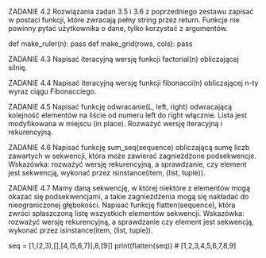 ZADANIE 4.2
Rozwiązania zadań 3.5 i 3.6 z poprzedniego zestawu zapisać w postaci funkcji, które zwracają pełny string przez return. Funkcje nie powinny pytać użytkownika o dane, tylko korzystać z argumentów.

def make_ruler(n): pass
def make_grid(rows, cols): pass

ZADANIE 4.3
Napisać iteracyjną wersję funkcji factorial(n) obliczającej silnię.

ZADANIE 4.4
Napisać iteracyjną wersję funkcji fibonacci(n) obliczającej n-ty wyraz ciągu Fibonacciego.

ZADANIE 4.5
Napisać funkcję odwracanie(L, left, right) odwracającą kolejność elementów na liście od numeru left do right włącznie. Lista jest modyfikowana w miejscu (in place). Rozważyć wersję iteracyjną i rekurencyjną.

ZADANIE 4.6
Napisać funkcję sum_seq(sequence) obliczającą sumę liczb zawartych w sekwencji, która może zawierać zagnieżdżone podsekwencje. Wskazówka: rozważyć wersję rekurencyjną, a sprawdzanie, czy element jest sekwencją, wykonać przez isinstance(item, (list, tuple)).

ZADANIE 4.7
Mamy daną sekwencję, w której niektóre z elementów mogą okazać się podsekwencjami, a takie zagnieżdżenia mogą się nakładać do nieograniczonej głębokości. Napisać funkcję flatten(sequence), która zwróci spłaszczoną listę wszystkich elementów sekwencji. Wskazówka: rozważyć wersję rekurencyjną, a sprawdzanie czy element jest sekwencją, wykonać przez isinstance(item, (list, tuple)).

seq = [1,(2,3),[],[4,(5,6,7)],8,[9]]
print(flatten(seq))   # [1,2,3,4,5,6,7,8,9]